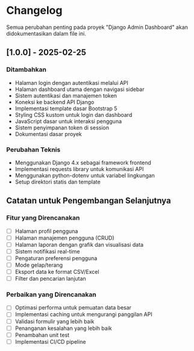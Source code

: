 # Changelog

Semua perubahan penting pada proyek "Django Admin Dashboard" akan didokumentasikan dalam file ini.

## [1.0.0] - 2025-02-25

### Ditambahkan
- Halaman login dengan autentikasi melalui API
- Halaman dashboard utama dengan navigasi sidebar
- Sistem autentikasi dan manajemen token
- Koneksi ke backend API Django
- Implementasi template dasar Bootstrap 5
- Styling CSS kustom untuk login dan dashboard
- JavaScript dasar untuk interaksi pengguna
- Sistem penyimpanan token di session
- Dokumentasi dasar proyek

### Perubahan Teknis
- Menggunakan Django 4.x sebagai framework frontend
- Implementasi requests library untuk komunikasi API
- Menggunakan python-dotenv untuk variabel lingkungan
- Setup direktori statis dan template

## Catatan untuk Pengembangan Selanjutnya

### Fitur yang Direncanakan
- [ ] Halaman profil pengguna
- [ ] Halaman manajemen pengguna (CRUD)
- [ ] Halaman laporan dengan grafik dan visualisasi data
- [ ] Sistem notifikasi real-time
- [ ] Pengaturan preferensi pengguna
- [ ] Mode gelap/terang
- [ ] Eksport data ke format CSV/Excel
- [ ] Filter dan pencarian lanjutan

### Perbaikan yang Direncanakan
- [ ] Optimasi performa untuk pemuatan data besar
- [ ] Implementasi caching untuk mengurangi panggilan API
- [ ] Validasi formulir yang lebih baik
- [ ] Penanganan kesalahan yang lebih baik
- [ ] Penambahan unit test
- [ ] Implementasi CI/CD pipeline
